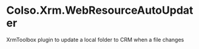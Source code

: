 # Colso.Xrm.WebResourceAutoUpdater
XrmToolbox plugin to update a local folder to CRM when a file changes
